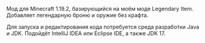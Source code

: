 Мод для Minecraft 1.19.2, базирующийся на моём моде Legendary Item. Добавляет легендарную броню и оружие без крафта.

Для запуска и редактирования кода потребуется среда разработки Java и JDK. Подойдёт IntelliJ IDEA или Eclipse IDE, а также JDK 17. 
